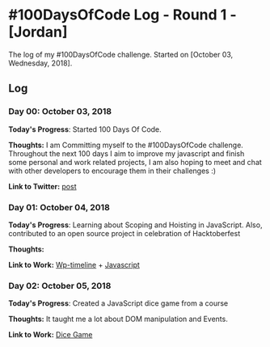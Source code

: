 
# #100DaysOfCode Log - Round 1 - [Jordan]

The log of my #100DaysOfCode challenge. Started on [October 03, Wednesday, 2018].

## Log

### Day 00: October 03, 2018

**Today's Progress**: Started 100 Days Of Code.

**Thoughts:** I am Committing myself to the #100DaysOfCode challenge. Throughout the next 100 days I aim to improve my javascript and finish some personal and work related projects, I am also hoping to meet and chat with other developers to encourage them in their challenges :)   

**Link to Twitter:** [post](https://twitter.com/FoxyKatka/status/1047393020495245312)

### Day 01: October 04, 2018

**Today's Progress**: Learning about Scoping and Hoisting in JavaScript. Also, contributed to an open source project in celebration of Hacktoberfest

**Thoughts:**    

**Link to Work:** [Wp-timeline](https://github.com/12bitvn/wordpress-timeline/pull/3) + [Javascript](https://github.com/FoxyKatka/Random/tree/master/Javascript/CJC%20-%20js/03%20Lectures)

### Day 02: October 05, 2018

**Today's Progress**: Created a JavaScript dice game from a course

**Thoughts:**  It taught me a lot about DOM manipulation and Events.

**Link to Work:** [Dice Game](https://github.com/FoxyKatka/Random/tree/master/Javascript/CJC%20-%20js/04%20DOM%20Manipulation%20and%20Events)


